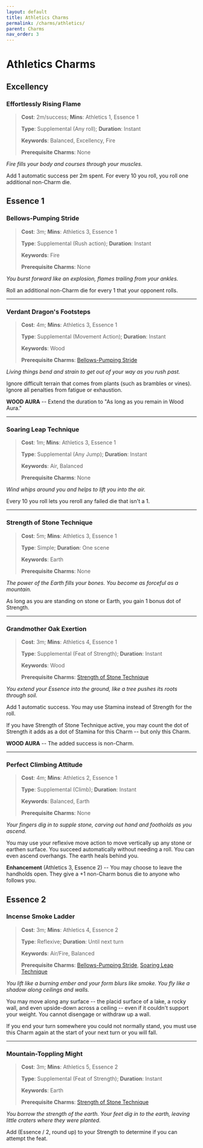```yaml
---
layout: default
title: Athletics Charms
permalink: /charms/athletics/
parent: Charms
nav_order: 3
---
```


# Athletics Charms

## Excellency

### Effortlessly Rising Flame

> **Cost**: 2m/success; **Mins**: Athletics 1, Essence 1
>
> **Type**: Supplemental (Any roll); **Duration**: Instant
>
> **Keywords**: Balanced, Excellency, Fire
>
> **Prerequisite Charms**: None

_Fire fills your body and courses through your muscles._

Add 1 automatic success per 2m spent. For every 10 you roll, you roll one
additional non-Charm die.

## Essence 1

### Bellows-Pumping Stride

> **Cost**: 3m; **Mins**: Athletics 3, Essence 1
>
> **Type**: Supplemental (Rush action); **Duration**: Instant
>
> **Keywords**: Fire
>
> **Prerequisite Charms**: None

_You burst forward like an explosion, flames trailing from your ankles._

Roll an additional non-Charm die for every 1 that your opponent rolls.

***

### Verdant Dragon's Footsteps

> **Cost**: 4m; **Mins**: Athletics 3, Essence 1
>
> **Type**: Supplemental (Movement Action); **Duration**: Instant
>
> **Keywords**: Wood
>
> **Prerequisite Charms**: [Bellows-Pumping Stride](#bellows-pumping-stride)

_Living things bend and strain to get out of your way as you rush past._

Ignore difficult terrain that comes from plants (such as brambles or vines).
Ignore all penalties from fatigue or exhaustion.

**WOOD AURA** -- Extend the duration to "As long as you remain in Wood Aura."

***

### Soaring Leap Technique

> **Cost**: 1m; **Mins**: Athletics 3, Essence 1
>
> **Type**: Supplemental (Any Jump); **Duration**: Instant
>
> **Keywords**: Air, Balanced
>
> **Prerequisite Charms**: None

_Wind whips around you and helps to lift you into the air._

Every 10 you roll lets you reroll any failed die that isn't a 1.

***

### Strength of Stone Technique

> **Cost**: 5m; **Mins**: Athletics 3, Essence 1
>
> **Type**: Simple; **Duration**: One scene
>
> **Keywords**: Earth
>
> **Prerequisite Charms**: None

_The power of the Earth fills your bones. You become as forceful as a mountain._

As long as you are standing on stone or Earth, you gain 1 bonus dot of Strength.

***

### Grandmother Oak Exertion

> **Cost**: 3m; **Mins**: Athletics 4, Essence 1
>
> **Type**: Supplemental (Feat of Strength); **Duration**: Instant
>
> **Keywords**: Wood
>
> **Prerequisite Charms**: [Strength of Stone Technique](#strength-of-stone-technique)

_You extend your Essence into the ground, like a tree pushes its roots through_
_soil._

Add 1 automatic success. You may use Stamina instead of Strength for the roll.

If you have Strength of Stone Technique active, you may count the dot of
Strength it adds as a dot of Stamina for this Charm -- but only this Charm.

**WOOD AURA** -- The added success is non-Charm.

***

### Perfect Climbing Attitude

> **Cost**: 4m; **Mins**: Athletics 2, Essence 1
>
> **Type**: Supplemental (Climb); **Duration**: Instant
>
> **Keywords**: Balanced, Earth
>
> **Prerequisite Charms**: None

_Your fingers dig in to supple stone, carving out hand and footholds as you_
_ascend._

You may use your reflexive move action to move vertically up any stone or
earthen surface. You succeed automatically without needing a roll. You can even
ascend overhangs. The earth heals behind you.

**Enhancement** (Athletics 3, Essence 2) -- You may choose to leave the
handholds open. They give a +1 non-Charm bonus die to anyone who follows you.

## Essence 2

### Incense Smoke Ladder

> **Cost**: 3m; **Mins**: Athletics 4, Essence 2
>
> **Type**: Reflexive; **Duration**: Until next turn
>
> **Keywords**: Air/Fire, Balanced
>
> **Prerequisite Charms**: [Bellows-Pumping Stride](#bellows-pumping-stride),
> [Soaring Leap Technique](#soaring-leap-technique)

_You lift like a burning ember and your form blurs like smoke. You fly like a_
_shadow along ceilings and walls._

You may move along any surface -- the placid surface of a lake, a rocky wall,
and even upside-down across a ceiling -- even if it couldn't support your
weight. You cannot disengage or withdraw up a wall.

If you end your turn somewhere you could not normally stand, you must use this
Charm again at the start of your next turn or you will fall.

***

### Mountain-Toppling Might

> **Cost**: 3m; **Mins**: Athletics 5, Essence 2
>
> **Type**: Supplemental (Feat of Strength); **Duration**: Instant
>
> **Keywords**: Earth
>
> **Prerequisite Charms**: [Strength of Stone Technique](#strength-of-stone-technique)

_You borrow the strength of the earth. Your feet dig in to the earth, leaving_
_little craters where they were planted._

Add (Essence / 2, round up) to your Strength to determine if you can attempt
the feat.
